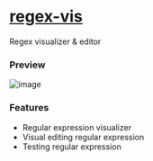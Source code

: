 # [regex-vis](https://regex-vis.com)
Regex visualizer & editor

### Preview
![image](https://user-images.githubusercontent.com/27432981/128633529-5fa95e2f-8a2a-4955-b1f6-e8b91f827d20.png)

### Features
- Regular expression visualizer
- Visual editing regular expression
- Testing regular expression
